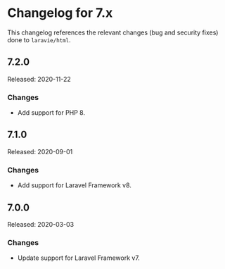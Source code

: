 # Changelog for 7.x

This changelog references the relevant changes (bug and security fixes) done to `laravie/html`.

## 7.2.0

Released: 2020-11-22

### Changes

* Add support for PHP 8.

## 7.1.0

Released: 2020-09-01

### Changes

* Add support for Laravel Framework v8.

## 7.0.0

Released: 2020-03-03

### Changes

* Update support for Laravel Framework v7.
